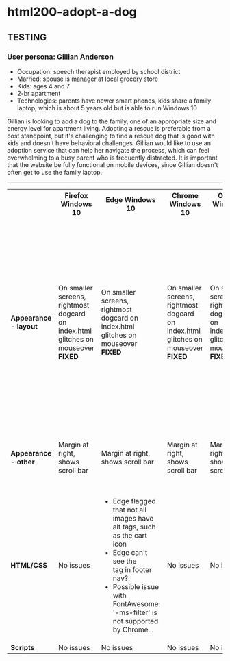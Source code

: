 # html200-adopt-a-dog
## TESTING

### User persona: Gillian Anderson
*	Occupation: speech therapist employed by school district
*	Married: spouse is manager at local grocery store
*	Kids: ages 4 and 7
*	2-br apartment
*	Technologies: parents have newer smart phones, kids share a family laptop, which is about 5 years old but is able to run Windows 10

Gillian is looking to add a dog to the family, one of an appropriate size and energy level for apartment living. Adopting a rescue is preferable from a cost standpoint, but it's challenging to find a rescue dog that is good with kids and doesn't have behavioral challenges. Gillian would like to use an adoption service that can help her navigate the process, which can feel overwhelming to a busy parent who is frequently distracted. It is important that the website be fully functional on mobile devices, since Gillian doesn't often get to use the family laptop.

___

<table>
<tr>
  <th></th>
  <th>Firefox Windows 10</th>
  <th>Edge Windows 10</th>
  <th>Chrome Windows 10</th>
  <th>Opera Windows 10</th>
  <th>Safari iPad</th>
  <th>Safari iPhone</th>
</tr>
<tr>
  <td><b>Appearance - layout</b></td>
  <td>On smaller screens, rightmost dogcard on index.html glitches on mouseover<br>
    <b>FIXED</b></td>
  <td>On smaller screens, rightmost dogcard on index.html glitches on mouseover<br>
    <b>FIXED</b></td>
  <td>On smaller screens, rightmost dogcard on index.html glitches on mouseover<br>
    <b>FIXED</b></td>
  <td>On smaller screens, rightmost dogcard on index.html glitches on mouseover<br>
    <b>FIXED</b></td>
  <td><i>Portrait mode:</i> .dogcard-focus causes the dog cards to move down a row<br>
      <i>Landscape mode:</i> need to scroll right to see aside on index.html</td>
  <td><i>Portrait mode:</i> When zoomed out to fit page on screen, there is a noticeable white margin on the right<br>
      <i>Landscape mode:</i> Noticeable white margin at left and right. Trying to decide whether that's a problem.</td>
</tr>
<tr>
  <td><b>Appearance - other</b></td>
  <td>Margin at right, shows scroll bar</td>
  <td>Margin at right, shows scroll bar</td>
  <td>Margin at right, shows scroll bar</td>
  <td>Margin at right, shows scroll bar</td>
  <td><i>Landscape mode:</i> .dogcards seem to be very stretched, vertically</td>
  <td></td>
</tr>
<tr>
  <td><b>HTML/CSS</b></td>
  <td>No issues</td>
  <td>
    <ul>
      <li>Edge flagged that not all images have alt tags, such as the cart icon</li>
      <li>Edge can't see the <ul></ul> tag in footer nav?</li>
      <li>Possible issue with FontAwesome: '-ms-filter' is not supported by Chrome...</li>
    </ul></td>
  <td>No issues</td>
  <td>No issues</td>
  <td>No issues</td>
  <td>No issues</td>
</tr>  
<tr>
  <td><b>Scripts</b></td>
  <td>No issues</td>
  <td>No issues</td>
  <td>No issues</td>
  <td>No issues</td>
  <td>No issues</td>
  <td>No issues</td>
</tr> 
</table>
